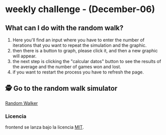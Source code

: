 # weekly challenge - (December-06)

## What can I do with the random walk?

1. Here you'll find an input where you have to enter the number of iterations that you want to repeat the simulation and the graphic.
2. then there is a button to graph, please click it, and then  a new graphic will appear.
3. the next step is clicking the "calcular datos" button to see the results of the average and  the number of games won and lost.
4. if you want to restart the process you have to refresh the page.




## 🕵 Go to the random walk simulator
[Random Walker](https://61ae217bb0af4c72739c948a--eloquent-cray-5db11d.netlify.app/)

### Licencia
frontend se lanza bajo la licencia [MIT](https://opensource.org/licenses/MIT).
